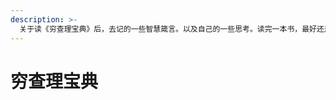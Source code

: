 ```yaml
---
description: >-
  关于读《穷查理宝典》后，去记的一些智慧箴言。以及自己的一些思考。读完一本书，最好还是留下些东西，不然读完总感觉懂了很多，却又一下子想不起来所有。所以趁热写下来，有时间自己再回来读下。
---
```


# 穷查理宝典

